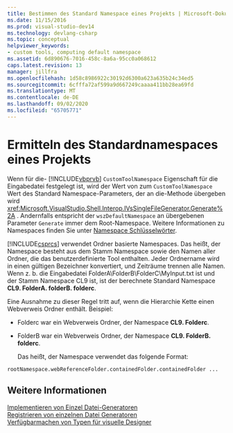 ```yaml
---
title: Bestimmen des Standard Namespace eines Projekts | Microsoft-Dokumentation
ms.date: 11/15/2016
ms.prod: visual-studio-dev14
ms.technology: devlang-csharp
ms.topic: conceptual
helpviewer_keywords:
- custom tools, computing default namespace
ms.assetid: 6d890676-7016-458c-8a6a-95cc0a068612
caps.latest.revision: 13
manager: jillfra
ms.openlocfilehash: 1d58c8986922c30192d6300a623a635b24c34ed5
ms.sourcegitcommit: 6cfffa72af599a9d667249caaaa411bb28ea69fd
ms.translationtype: MT
ms.contentlocale: de-DE
ms.lasthandoff: 09/02/2020
ms.locfileid: "65705771"
---
```

# <a name="determining-the-default-namespace-of-a-project"></a>Ermitteln des Standardnamespaces eines Projekts
Wenn für die- [!INCLUDE[vbprvb](../includes/vbprvb-md.md)] `CustomToolNamespace` Eigenschaft für die Eingabedatei festgelegt ist, wird der Wert von zum `CustomToolNamespace` Wert des Standard Namespace-Parameters, der an die-Methode übergeben wird <xref:Microsoft.VisualStudio.Shell.Interop.IVsSingleFileGenerator.Generate%2A> . Andernfalls entspricht der `wszDefaultNamespace` an übergebenen Parameter `Generate` immer dem Root-Namespace. Weitere Informationen zu Namespaces finden Sie unter [Namespace Schlüsselwörter](https://msdn.microsoft.com/library/091a66eb-b10d-4f54-9102-5ac0d4bdb84b).  
  
 [!INCLUDE[csprcs](../includes/csprcs-md.md)] verwendet Ordner basierte Namespaces. Das heißt, der Namespace besteht aus dem Stamm Namespace sowie den Namen aller Ordner, die das benutzerdefinierte Tool enthalten. Jeder Ordnername wird in einen gültigen Bezeichner konvertiert, und Zeiträume trennen alle Namen. Wenn z. b. die Eingabedatei FolderA\FolderB\FolderC\MyInput.txt ist und der Stamm Namespace CL9 ist, ist der berechnete Standard Namespace **CL9. FolderA. folderB. folderc**.  
  
 Eine Ausnahme zu dieser Regel tritt auf, wenn die Hierarchie Kette einen Webverweis Ordner enthält. Beispiel:  
  
- Folderc war ein Webverweis Ordner, der Namespace **CL9. Folderc**.  
  
- FolderB war ein Webverweis Ordner, der Namespace **CL9. FolderB. folderc**.  
  
  Das heißt, der Namespace verwendet das folgende Format:  
  
```  
rootNamespace.webReferenceFolder.containedFolder.containedFolder ...  
```  
  
## <a name="see-also"></a>Weitere Informationen  
 [Implementieren von Einzel Datei-Generatoren](../extensibility/internals/implementing-single-file-generators.md)   
 [Registrieren von einzelnen Datei Generatoren](../extensibility/internals/registering-single-file-generators.md)   
 [Verfügbarmachen von Typen für visuelle Designer](../extensibility/internals/exposing-types-to-visual-designers.md)
